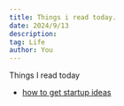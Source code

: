 ```yaml
---
title: Things i read today.
date: 2024/9/13
description: 
tag: Life
author: You
---
```

Things I read today
- [how to get startup ideas](https://growth.wingify.com/to-get-good-startup-ideas-look-for-anomalies-f751e27ba352)
